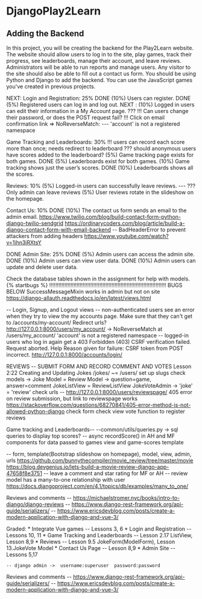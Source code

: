 # DjangoPlay2Learn
## Adding the Backend

In this project, you will be creating the backend for the Play2Learn website.
The website should allow users to log in to the site, play games, track their progress, see leaderboards, manage their account, and leave reviews.
Administrators will be able to run reports and manage users.
Any visitor to the site should also be able to fill out a contact us form.
You should be using Python and Django to add the backend.
You can use the JavaScript games you've created in previous projects.

NEXT:
Login and Registration: 25%
DONE (10%) Users can register.
DONE (5%) Registered users can log in and log out.
NEXT : (10%) Logged in users can edit their information in a My Account page.
??? !!! Can users change their password, or does the POST request fail?
!!! Click on email confirmation link => NoReverseMatch:
--- 'account' is not a registered namespace

Game Tracking and Leaderboards: 30%
!!! users can record each score more than once; needs redirect to leaderboard
??? should anonymous users have scores added to the leaderboard?
(5%) Game tracking page exists for both games.
DONE (5%) Leaderboards exist for both games.
(10%) Game tracking shows just the user’s scores.
DONE (10%) Leaderboards shows all the scores.

Reviews: 10%
(5%) Logged-in users can successfully leave reviews.
--- ??? Only admin can leave reviews
(5%) User reviews rotate in the slideshow on the homepage.

Contact Us: 10%
DONE (10%) The contact us form sends an email to the admin email.
https://www.twilio.com/blog/build-contact-form-python-django-twilio-sendgrid
https://ordinarycoders.com/blog/article/build-a-django-contact-form-with-email-backend
-- BadHeaderError to prevent attackers from adding headers
https://www.youtube.com/watch?v=1ihn3iRXtsY

DONE Admin Site: 25%
DONE (5%) Admin users can access the admin site.
DONE (10%) Admin users can view user data.
DONE (10%) Admin users can update and delete user data.


Check the database tables shown in the assignment for help with models.
{% startbugs %}
!!!!!!!!!!!!!!!!!!!!!!!!!!!!!!!!!!!!!!!!!!!!!!!!!!!!!!!!!!!!!!!!!!!!!!!!!!!!!
BUGS BELOW
SuccessMessageMixin works in admin but not on site
https://django-allauth.readthedocs.io/en/latest/views.html

-- Login, Signup, and Logout views
    -- non-authenticated users see an error when they try to view the my accounts page.
    Make sure that they can't get to /accounts/my-account/
    Redirect urls?
    http://127.0.0.1:8000/users/my_account/
    -> NoReverseMatch at /users/my_account/
    'account' is not a registered namespace
    -- logged-in users who log in again get a 403
    Forbidden (403)
    CSRF verification failed. Request aborted.
    Help
    Reason given for failure:
    CSRF token from POST incorrect.
    http://127.0.0.1:8000/accounts/login/


REVIEWS -- SUBMIT FORM AND RECORD COMMENT AND VOTES
Lesson 2:22 Creating and Updating Jokes
/jokes/ ~= /users/
set up slugs
check models -> Joke Model = Review Model -> question=game, answer=comment
                JokeListView = ReviewListView
                JokeVoteAdmin -> 'joke' = 'review'
check urls
-- http://127.0.0.1:8000/users/reviewspage/
    405 error on review submission, but link to reviewspage works
    https://stackoverflow.com/questions/68270841/405-error-method-is-not-allowed-python-django
check form
check view
vote function to register reviews

Game tracking and Leaderboards--
--common/utils/queries.py -> sql queries to display top scores?
-- async recordScore() in AH and MF components for data passed to games view and game-scores template

-- form, template(Bootstrap slideshow on homepage), model, view, admin, urls
https://github.com/bunnythecompiler/movie_review/tree/master/movie
https://blog.devgenius.io/lets-build-a-movie-review-django-app-47658f8e3751
-- leave a comment and star rating for MF or AH
-- review model has a many-to-one relationship with user
https://docs.djangoproject.com/en/4.1/topics/db/examples/many_to_one/

Reviews and comments
-- https://michaelstromer.nyc/books/intro-to-django/django-reviews
-- https://www.django-rest-framework.org/api-guide/serializers/
-- https://www.ericsdevblog.com/posts/create-a-modern-application-with-django-and-vue-3/

Graded:
    * Integrate Vue games -- Lessons 3, 6
    * Login and Registration -- Lessons 10, 11
    * Game Tracking and Leaderboards -- Lesson 2.17 ListView, Lesson 8,9
    * Reviews -- Lesson 9.5 JokeForm(ModelForm), Lesson 13.JokeVote Model
    * Contact Us Page -- Lesson 8,9
    * Admin Site -- Lessons 5,17

    -- django admin ->  username:superuser  password:password


Reviews and comments
-- https://www.django-rest-framework.org/api-guide/serializers/
-- https://www.ericsdevblog.com/posts/create-a-modern-application-with-django-and-vue-3/
